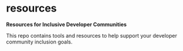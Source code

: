 # resources
**Resources for Inclusive Developer Communities**

This repo contains tools and resources to help support your developer community inclusion goals.
